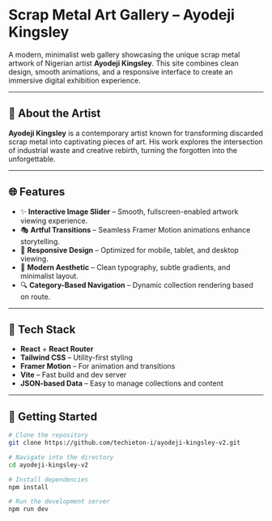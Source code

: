 # Scrap Metal Art Gallery – Ayodeji Kingsley

A modern, minimalist web gallery showcasing the unique scrap metal artwork of Nigerian artist **Ayodeji Kingsley**. This site combines clean design, smooth animations, and a responsive interface to create an immersive digital exhibition experience.

---

## 🎨 About the Artist

**Ayodeji Kingsley** is a contemporary artist known for transforming discarded scrap metal into captivating pieces of art. His work explores the intersection of industrial waste and creative rebirth, turning the forgotten into the unforgettable.

---

## 🌐 Features

- ✨ **Interactive Image Slider** – Smooth, fullscreen-enabled artwork viewing experience.
- 🎭 **Artful Transitions** – Seamless Framer Motion animations enhance storytelling.
- 📱 **Responsive Design** – Optimized for mobile, tablet, and desktop viewing.
- 🎨 **Modern Aesthetic** – Clean typography, subtle gradients, and minimalist layout.
- 🔍 **Category-Based Navigation** – Dynamic collection rendering based on route.

---

## 📁 Tech Stack

- **React** + **React Router**
- **Tailwind CSS** – Utility-first styling
- **Framer Motion** – For animation and transitions
- **Vite** – Fast build and dev server
- **JSON-based Data** – Easy to manage collections and content

---

## 🚀 Getting Started

```bash
# Clone the repository
git clone https://github.com/techieton-i/ayodeji-kingsley-v2.git

# Navigate into the directory
cd ayodeji-kingsley-v2

# Install dependencies
npm install

# Run the development server
npm run dev
```
